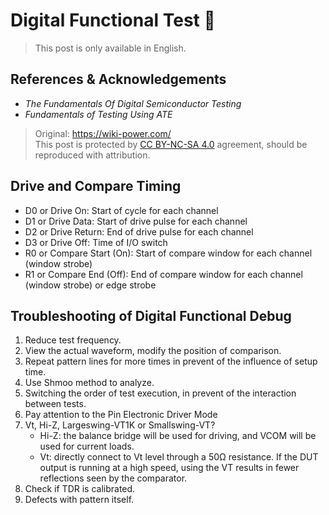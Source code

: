# Digital Functional Test 🚧

> This post is only available in English.

## References & Acknowledgements

- _The Fundamentals Of Digital Semiconductor Testing_
- _Fundamentals of Testing Using ATE_

> Original: <https://wiki-power.com/>  
> This post is protected by [CC BY-NC-SA 4.0](https://creativecommons.org/licenses/by/4.0/deed.en) agreement, should be reproduced with attribution.

## Drive and Compare Timing

- D0 or Drive On: Start of cycle for each channel
- D1 or Drive Data: Start of drive pulse for each channel
- D2 or Drive Return: End of drive pulse for each channel
- D3 or Drive Off: Time of I/O switch
- R0 or Compare Start (On): Start of compare window for each channel (window strobe)
- R1 or Compare End (Off): End of compare window for each channel (window strobe) or edge strobe

## Troubleshooting of Digital Functional Debug

1. Reduce test frequency.
2. View the actual waveform, modify the position of comparison.
3. Repeat pattern lines for more times in prevent of the influence of setup time.
4. Use Shmoo method to analyze.
5. Switching the order of test execution, in prevent of the interaction between tests.
6. Pay attention to the Pin Electronic Driver Mode
7. Vt, Hi-Z, Largeswing-VT1K or Smallswing-VT?
   - Hi-Z: the balance bridge will be used for driving, and VCOM will be used for current loads.
   - Vt: directly connect to Vt level through a 50Ω resistance. If the DUT output is running at a high speed, using the VT results in fewer reflections seen by the comparator.
8. Check if TDR is calibrated.
9. Defects with pattern itself.
